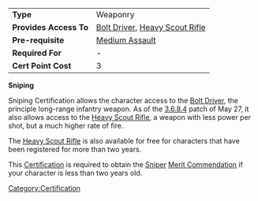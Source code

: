 |                        |                                                                                                |
| ---------------------- | ---------------------------------------------------------------------------------------------- |
| **Type**               | Weaponry                                                                                       |
| **Provides Access To** | [Bolt Driver](Bolt_Driver.md "wikilink"), [Heavy Scout Rifle](Heavy_Scout_Rifle.md "wikilink") |
| **Pre-requisite**      | [Medium Assault](Medium_Assault.md "wikilink")                                                 |
| **Required For**       | \-                                                                                             |
| **Cert Point Cost**    | 3                                                                                              |

**Sniping**

Sniping Certification allows the character access to the [Bolt
Driver](Bolt_Driver.md "wikilink"), the principle long-range infantry
weapon. As of the [3.6.8.4](3.md.6.8.4 "wikilink") patch of May 27, it also
allows access to the [Heavy Scout Rifle](Heavy_Scout_Rifle.md "wikilink"),
a weapon with less power per shot, but a much higher rate of fire.

The [Heavy Scout Rifle](Heavy_Scout_Rifle.md "wikilink") is also available
for free for characters that have been registered for more than two
years.

This [Certification](Certification.md "wikilink") is required to obtain the
[Sniper](</Sniper_(Merit)> "wikilink") [Merit
Commendation](Merit_Commendation.md "wikilink") if your character is less
than two years old.

[Category:Certification](Category:Certification.md "wikilink")
